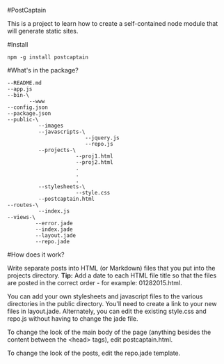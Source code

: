 #PostCaptain

This is a project to learn how to create a self-contained node module that will generate static sites.

#Install
```
npm -g install postcaptain
```


#What's in the package?

```
--README.md
--app.js
--bin-\
       --www
--config.json
--package.json
--public-\
          --images
          --javascripts-\
                         --jquery.js
                         --repo.js
          --projects-\
                      --proj1.html
                      --proj2.html
                      .
                      .
                      .
          --stylesheets-\
                      --style.css
          --postcaptain.html
--routes-\
          --index.js
--views-\
         --error.jade
         --index.jade
         --layout.jade
         --repo.jade
```

#How does it work?

Write separate posts into HTML (or Markdown) files that you put into the projects directory. **Tip:** Add a date to each HTML file title so that the files are posted in the correct order - for example: 01282015.html.

You can add your own stylesheets and javascript files to the various directories in the public directory. You'll need to create a link to your new files in layout.jade. Alternately, you can edit the existing style.css and repo.js without having to change the jade file.

To change the look of the main body of the page (anything besides the content between the <head\> tags), edit postcaptain.html.

To change the look of the posts, edit the repo.jade template.
